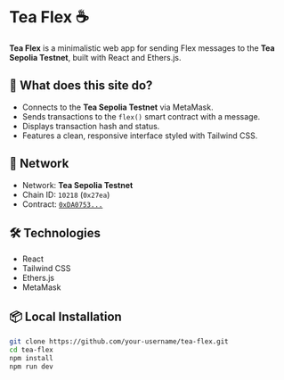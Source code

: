# Tea Flex ☕️

**Tea Flex** is a minimalistic web app for sending Flex messages to the **Tea Sepolia Testnet**, built with React and Ethers.js.

## 🚀 What does this site do?

- Connects to the **Tea Sepolia Testnet** via MetaMask.
- Sends transactions to the `flex()` smart contract with a message.
- Displays transaction hash and status.
- Features a clean, responsive interface styled with Tailwind CSS.

## 🔗 Network

- Network: **Tea Sepolia Testnet**  
- Chain ID: `10218` (`0x27ea`)  
- Contract: [`0xDA0753...`](https://sepolia.tea.xyz/address/0xDA07539b1a6CCaa0aF22ddE194717e532d58AD3e)

## 🛠️ Technologies

- React
- Tailwind CSS
- Ethers.js
- MetaMask

## 📦 Local Installation

```bash
git clone https://github.com/your-username/tea-flex.git
cd tea-flex
npm install
npm run dev